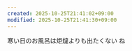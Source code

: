 ```yaml
---
created: 2025-10-25T21:41:02+09:00
modified: 2025-10-25T21:41:30+09:00
---
```


寒い日のお風呂は炬燵よりも出たくない
ね
